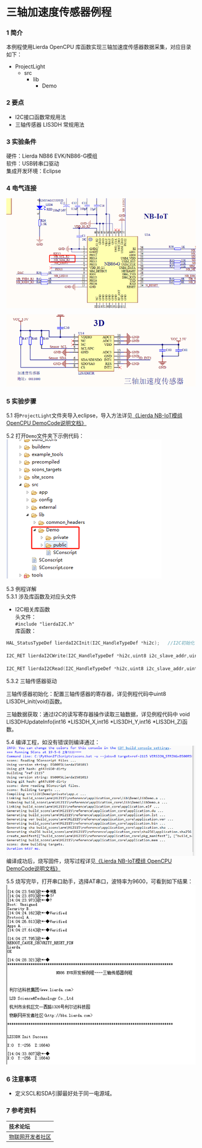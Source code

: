 # 三轴加速度传感器例程

### 1 简介

本例程使用Lierda OpenCPU 库函数实现三轴加速度传感器数据采集，对应目录如下：

- ProjectLight
  - src
    - lib
      - Demo

### 2 要点

- I2C接口函数常规用法
- 三轴传感器 LIS3DH 常规用法

### 3 实验条件

硬件：Lierda NB86 EVK/NB86-G模组  
软件：USB转串口驱动  
集成开发环境：Eclipse  

### 4 电气连接
![光线传感器连接示意图](../../Picture/三轴1.png)

![光线传感器连接示意图](../../Picture/三轴2.png)
### 5 实验步骤
5.1 将`ProjectLight`文件夹导入eclipse，导入方法详见[《Lierda NB-IoT模组 OpenCPU DemoCode说明文档》
](../../Doc/基本资料/Lierda_NB-IoT模组OpenCPU_DEMO说明文档V1.8_190403.pdf)

5.2 打开`Demo`文件夹下示例代码：  
![示例代码](../../Picture/光感示例代码1.png)

5.3 例程详解  
5.3.1 涉及库函数及对应头文件  
- I2C相关库函数  
头文件：  
`#include "lierdaI2C.h"`  
库函数：  
``` cpp
HAL_StatusTypeDef lierdaI2CInit(I2C_HandleTypeDef *hi2c);	//I2C初始化

I2C_RET lierdaI2CWrite(I2C_HandleTypeDef *hi2c,uint8 i2c_slave_addr,uint8 *data,uint8 data_len); //I2C写数据

I2C_RET lierdaI2CRead(I2C_HandleTypeDef *hi2c,uint8 i2c_slave_addr,uint8 *data, uint8 data_len); //I2C读取数据
```

5.3.2 三轴传感器驱动

三轴传感器初始化：配置三轴传感器的寄存器，详见例程代码中uint8 LIS3DH_init(void)函数。

三轴数据获取：通过I2C的读写寄存器操作读取三轴数据，详见例程代码中
void LIS3DHUpdateInfo(int16 *LIS3DH_X,int16 *LIS3DH_Y,int16 *LIS3DH_Z)函数。

5.4  编译工程，如没有错误则编译通过：  
![编译结果](../../Picture/编译结果.jpg)  
编译成功后，烧写固件，烧写过程详见[《Lierda NB-IoT模组 OpenCPU DemoCode说明文档》
](../../Doc/基本资料/Lierda_NB-IoT模组OpenCPU_DEMO说明文档V1.8_190403.pdf)

5.5 烧写完毕，打开串口助手，选择AT串口，波特率为9600，可看到如下结果：  
![结果展示](../../Picture/三轴结果展示.png)

### 6 注意事项

- 定义SCL和SDA引脚最好处于同一电源域。


### 7 参考资料

| 技术论坛 |
| :----------- |
| [物联网开发者社区](http://bbs.lierda.com) |

